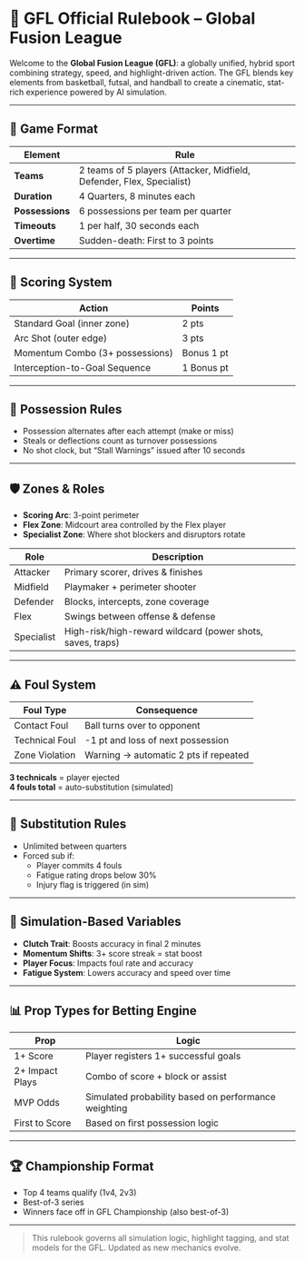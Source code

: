 # 📘 GFL Official Rulebook – Global Fusion League

Welcome to the **Global Fusion League (GFL)**: a globally unified, hybrid sport combining strategy, speed, and highlight-driven action. The GFL blends key elements from basketball, futsal, and handball to create a cinematic, stat-rich experience powered by AI simulation.

---

## 🧩 Game Format

| Element | Rule |
|--------|------|
| **Teams** | 2 teams of 5 players (Attacker, Midfield, Defender, Flex, Specialist) |
| **Duration** | 4 Quarters, 8 minutes each |
| **Possessions** | 6 possessions per team per quarter |
| **Timeouts** | 1 per half, 30 seconds each |
| **Overtime** | Sudden-death: First to 3 points |

---

## 🎯 Scoring System

| Action | Points |
|--------|--------|
| Standard Goal (inner zone) | 2 pts |
| Arc Shot (outer edge) | 3 pts |
| Momentum Combo (3+ possessions) | Bonus 1 pt |
| Interception-to-Goal Sequence | 1 Bonus pt |

---

## 🔁 Possession Rules

- Possession alternates after each attempt (make or miss)
- Steals or deflections count as turnover possessions
- No shot clock, but “Stall Warnings” issued after 10 seconds

---

## 🛡 Zones & Roles

- **Scoring Arc**: 3-point perimeter
- **Flex Zone**: Midcourt area controlled by the Flex player
- **Specialist Zone**: Where shot blockers and disruptors rotate

| Role | Description |
|------|-------------|
| Attacker | Primary scorer, drives & finishes |
| Midfield | Playmaker + perimeter shooter |
| Defender | Blocks, intercepts, zone coverage |
| Flex | Swings between offense & defense |
| Specialist | High-risk/high-reward wildcard (power shots, saves, traps) |

---

## ⚠️ Foul System

| Foul Type | Consequence |
|-----------|-------------|
| Contact Foul | Ball turns over to opponent |
| Technical Foul | -1 pt and loss of next possession |
| Zone Violation | Warning → automatic 2 pts if repeated |

**3 technicals** = player ejected  
**4 fouls total** = auto-substitution (simulated)

---

## 🔄 Substitution Rules

- Unlimited between quarters
- Forced sub if:
  - Player commits 4 fouls
  - Fatigue rating drops below 30%
  - Injury flag is triggered (in sim)

---

## 🔮 Simulation-Based Variables

- **Clutch Trait**: Boosts accuracy in final 2 minutes
- **Momentum Shifts**: 3+ score streak = stat boost
- **Player Focus**: Impacts foul rate and accuracy
- **Fatigue System**: Lowers accuracy and speed over time

---

## 📊 Prop Types for Betting Engine

| Prop | Logic |
|------|-------|
| 1+ Score | Player registers 1+ successful goals |
| 2+ Impact Plays | Combo of score + block or assist |
| MVP Odds | Simulated probability based on performance weighting |
| First to Score | Based on first possession logic |

---

## 🏆 Championship Format

- Top 4 teams qualify (1v4, 2v3)
- Best-of-3 series
- Winners face off in GFL Championship (also best-of-3)

---

> This rulebook governs all simulation logic, highlight tagging, and stat models for the GFL. Updated as new mechanics evolve.
